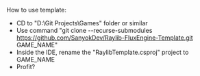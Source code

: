 How to use template:
- CD to "D:\Git Projects\Games" folder or similar
- Use command "git clone --recurse-submodules https://github.com/SanyokDev/Raylib-FluxEngine-Template.git GAME_NAME"
- Inside the IDE, rename the "RaylibTemplate.csproj" project to GAME_NAME
- Profit?
